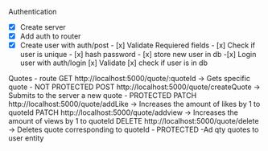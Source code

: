 Authentication

- [x] Create server
- [x] Add auth to router
- [x] Create user with auth/post - [x] Validate Requiered fields - [x] Check if user is unique - [x] hash password - [x] store new user in db -[x] Login user with auth/login
      [x] Validate
      [x] check if user is in db

Quotes - route
GET http://localhost:5000/quote/:quoteId -> Gets specific quote - NOT PROTECTED
POST http://localhost:5000/quote/createQuote -> Submits to the server a new quote - PROTECTED
PATCH http://localhost:5000/quote/addLike -> Increases the amount of likes by 1 to quoteId
PATCH http://localhost:5000/quote/addview -> Increases the amount of views by 1 to quoteId
DELETE http://localhost:5000/quote/delete -> Deletes quote corresponding to quoteId - PROTECTED
-Ad qty quotes to user entity
